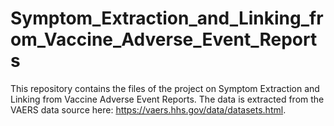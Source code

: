 # Symptom_Extraction_and_Linking_from_Vaccine_Adverse_Event_Reports
This repository contains the files of the project on Symptom Extraction and Linking from Vaccine Adverse Event Reports. The data is extracted from the VAERS data source here: https://vaers.hhs.gov/data/datasets.html.
